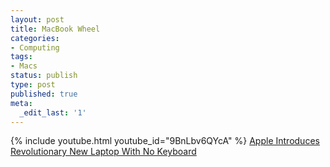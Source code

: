 ```yaml
---
layout: post
title: MacBook Wheel
categories:
- Computing
tags:
- Macs
status: publish
type: post
published: true
meta:
  _edit_last: '1'
---
```

{% include youtube.html youtube_id="9BnLbv6QYcA" %}
<a href="http://www.theonion.com/video/apple-introduces-revolutionary-new-laptop-with-no,14299/" target="_blank" title="Apple Introduces Revolutionary New Laptop With No Keyboard">Apple Introduces Revolutionary New Laptop With No Keyboard</a>
